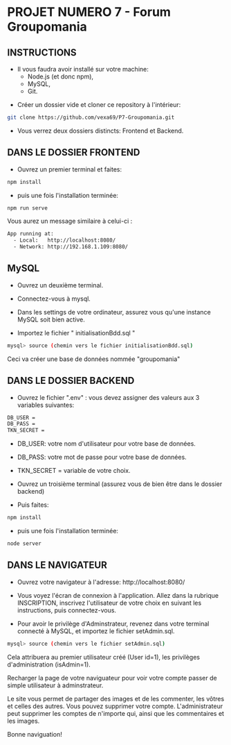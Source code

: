 # PROJET NUMERO 7 - Forum Groupomania

## INSTRUCTIONS

-   Il vous faudra avoir installé sur votre machine:
    -   Node.js (et donc npm),
    -   MySQL,
    -   Git.

*   Créer un dossier vide et cloner ce repository à l'intérieur:

```bash
git clone https://github.com/vexa69/P7-Groupomania.git
```

-   Vous verrez deux dossiers distincts: Frontend et Backend.

## DANS LE DOSSIER FRONTEND

-   Ouvrez un premier terminal et faites:

```bash
npm install
```

-   puis une fois l'installation terminée:

```bash
npm run serve
```

Vous aurez un message similaire à celui-ci :

```bash
App running at:
  - Local:   http://localhost:8080/
  - Network: http://192.168.1.109:8080/
```

## MySQL

-   Ouvrez un deuxième terminal.

-   Connectez-vous à mysql.

-   Dans les settings de votre ordinateur, assurez vous qu'une instance MySQL soit bien active.

-   Importez le fichier " initialisationBdd.sql "

```bash
mysql> source (chemin vers le fichier initialisationBdd.sql)
```

Ceci va créer une base de données nommée "groupomania"

## DANS LE DOSSIER BACKEND

-   Ouvrez le fichier ".env" : vous devez assigner des valeurs aux 3 variables suivantes:

```bash
DB_USER =
DB_PASS =
TKN_SECRET =
```

-   DB_USER: votre nom d'utilisateur pour votre base de données.
-   DB_PASS: votre mot de passe pour votre base de données.
-   TKN_SECRET = variable de votre choix.

-   Ouvrez un troisième terminal (assurez vous de bien être dans le dossier backend)

-   Puis faites:

```bash
npm install
```

-   puis une fois l'installation terminée:

```bash
node server
```

## DANS LE NAVIGATEUR

-   Ouvrez votre navigateur à l'adresse: http://localhost:8080/

-   Vous voyez l'écran de connexion à l'application. Allez dans la rubrique INSCRIPTION, inscrivez l'utilisateur de votre choix en suivant les instructions, puis connectez-vous.

-   Pour avoir le privilège d'Adminstrateur, revenez dans votre terminal connecté à MySQL, et importez le fichier setAdmin.sql.

```bash
mysql> source (chemin vers le fichier setAdmin.sql)
```

Cela attribuera au premier utilisateur créé (User id=1), les privilèges d'administration (isAdmin=1).

Recharger la page de votre naviguateur pour voir votre compte passer de simple utilisateur à adminstrateur.

Le site vous permet de partager des images et de les commenter, les vôtres et celles des autres. Vous pouvez supprimer votre compte. L'administrateur peut supprimer les comptes de n'importe qui, ainsi que les commentaires et les images.

Bonne naviguation!

